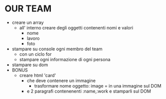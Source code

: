 # OUR TEAM

- creare un array
  - all' interno creare degli oggetti contenenti nomi e valori
    - nome
    - lavoro
    - foto
- stampare su console ogni membro del team
  - con un ciclo for
  - stampare ogni informazione di ogni persona
- stampare su dom
- BONUS
  - creare html 'card'
    - che deve contenere un immagine
      - trasformare nome oggetto: image = in una immagine sul DOM
    - e 2 paragrafi contenenenti :name,:work e stamparli sul DOM

